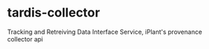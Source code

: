 tardis-collector
================

Tracking and Retreiving Data Interface Service, iPlant's provenance collector api
